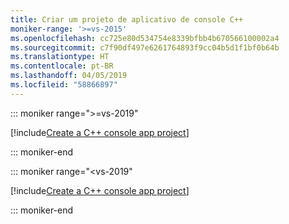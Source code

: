 ```yaml
---
title: Criar um projeto de aplicativo de console C++
moniker-range: '>=vs-2015'
ms.openlocfilehash: cc725e80d534754e8339bfbb4b670566100002a4
ms.sourcegitcommit: c7f90df497e6261764893f9cc04b5d1f1bf0b64b
ms.translationtype: HT
ms.contentlocale: pt-BR
ms.lasthandoff: 04/05/2019
ms.locfileid: "58866897"
---
```

::: moniker range=">=vs-2019"

[!include[Create a C++ console app project](./2019/tutorial-console-cpp.md)]

::: moniker-end

::: moniker range="<vs-2019"

[!include[Create a C++ console app project](./2017/tutorial-console-cpp.md)]

::: moniker-end